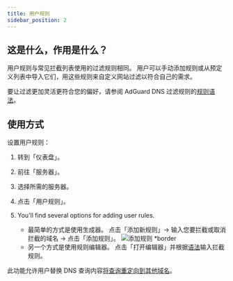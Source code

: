 ```yaml
---
title: 用户规则
sidebar_position: 2
---
```


## 这是什么，作用是什么？

用户规则与常见拦截列表使用的过滤规则相同。 用户可以手动添加规则或从预定义列表中导入它们，用这些规则来自定义网站过滤以符合自己的需求。

要让过滤更加灵活更符合您的偏好，请参阅 AdGuard DNS 过滤规则的[规则语法](/general/dns-filtering-syntax/)。

## 使用方式

设置用户规则：

1. 转到「仪表盘」。

2. 前往「服务器」。

3. 选择所需的服务器。

4. 点击「用户规则」。

5. You’ll find several options for adding user rules.

   - 最简单的方式是使用生成器。 点击「添加新规则」→ 输入您要拦截或取消拦截的域名 → 点击「添加规则」。
     ![添加规则 \*border](https://cdn.adtidy.org/content/kb/dns/private/new_dns/userrules_step5.png)
   - 另一个方式是使用规则编辑器。 点击「打开编辑器」并根据[语法](/general/dns-filtering-syntax/)输入拦截规则。

此功能允许用户替换 DNS 查询内容[将查询重定向到其他域名](/general/dns-filtering-syntax/#dnsrewrite-modifier)。
